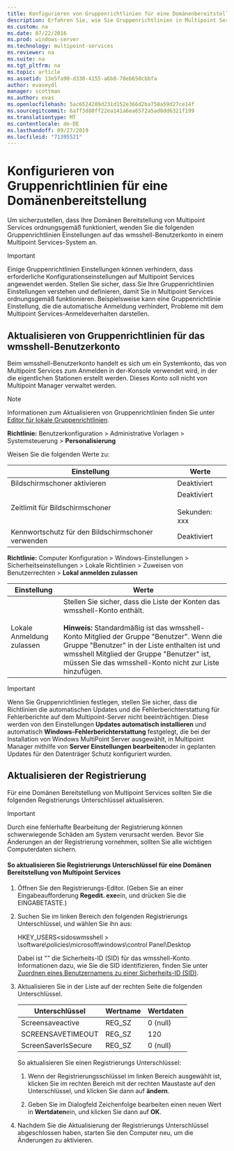 ```yaml
---
title: Konfigurieren von Gruppenrichtlinien für eine Domänenbereitstellung
description: Erfahren Sie, wie Sie Gruppenrichtlinien in Multipoint Services einrichten.
ms.custom: na
ms.date: 07/22/2016
ms.prod: windows-server
ms.technology: multipoint-services
ms.reviewer: na
ms.suite: na
ms.tgt_pltfrm: na
ms.topic: article
ms.assetid: 13e5fa90-d330-4155-a6b8-78eb650cbbfa
author: evaseydl
manager: scottman
ms.author: evas
ms.openlocfilehash: 5ac6524289d231d152e366d2ba750a59d27ce14f
ms.sourcegitcommit: 6aff3d88ff22ea141a6ea6572a5ad8dd6321f199
ms.translationtype: MT
ms.contentlocale: de-DE
ms.lasthandoff: 09/27/2019
ms.locfileid: "71395521"
---
```

# <a name="configure-group-policies-for-a-domain-deployment"></a>Konfigurieren von Gruppenrichtlinien für eine Domänenbereitstellung
Um sicherzustellen, dass Ihre Domänen Bereitstellung von Multipoint Services ordnungsgemäß funktioniert, wenden Sie die folgenden Gruppenrichtlinien Einstellungen auf das wmsshell-Benutzerkonto in einem Multipoint Services-System an.  
  
> [!IMPORTANT]  
> Einige Gruppenrichtlinien Einstellungen können verhindern, dass erforderliche Konfigurationseinstellungen auf Multipoint Services angewendet werden. Stellen Sie sicher, dass Sie Ihre Gruppenrichtlinien Einstellungen verstehen und definieren, damit Sie in Multipoint Services ordnungsgemäß funktionieren. Beispielsweise kann eine Gruppenrichtlinie Einstellung, die die automatische Anmeldung verhindert, Probleme mit dem Multipoint Services-Anmeldeverhalten darstellen.  
  
## <a name="update-group-policies-for-the-wmsshell-user-account"></a>Aktualisieren von Gruppenrichtlinien für das wmsshell-Benutzerkonto 
Beim wmsshell-Benutzerkonto handelt es sich um ein Systemkonto, das von Multipoint Services zum Anmelden in der-Konsole verwendet wird, in der die eigentlichen Stationen erstellt werden. Dieses Konto soll nicht von Multipoint Manager verwaltet werden.
  
> [!NOTE]  
> Informationen zum Aktualisieren von Gruppenrichtlinien finden Sie unter [Editor für lokale Gruppenrichtlinien](https://technet.microsoft.com/library/dn265982.aspx).  
  
**Richtlinie:** Benutzerkonfiguration > Administrative Vorlagen > Systemsteuerung > **Personalisierung**  
  
Weisen Sie die folgenden Werte zu:  
  
|Einstellung|Werte|  
|-----------|----------|  
|Bildschirmschoner aktivieren|Deaktiviert|  
|Zeitlimit für Bildschirmschoner|Deaktiviert<br /><br />Sekunden: xxx|  
|Kennwortschutz für den Bildschirmschoner verwenden|Deaktiviert|  
  
**Richtlinie:** Computer Konfiguration > Windows-Einstellungen > Sicherheitseinstellungen > Lokale Richtlinien > Zuweisen von Benutzerrechten > **Lokal anmelden zulassen**  
  
|Einstellung|Werte|  
|-----------|----------|  
|Lokale Anmeldung zulassen|Stellen Sie sicher, dass die Liste der Konten das wmsshell-Konto enthält.<br /><br />**Hinweis:** Standardmäßig ist das wmsshell-Konto Mitglied der Gruppe "Benutzer". Wenn die Gruppe "Benutzer" in der Liste enthalten ist und wmsshell Mitglied der Gruppe "Benutzer" ist, müssen Sie das wmsshell-Konto nicht zur Liste hinzufügen.|  
  
> [!IMPORTANT]  
> Wenn Sie Gruppenrichtlinien festlegen, stellen Sie sicher, dass die Richtlinien die automatischen Updates und die Fehlerberichterstattung für Fehlerberichte auf dem Multipoint-Server nicht beeinträchtigen. Diese werden von den Einstellungen **Updates automatisch installieren** und automatisch **Windows-Fehlerberichterstattung** festgelegt, die bei der Installation von Windows MultiPoint Server ausgewählt, in Multipoint Manager mithilfe von **Server Einstellungen bearbeiten**oder in geplanten Updates für den Datenträger Schutz konfiguriert wurden.  
  
## <a name="update-the-registry"></a>Aktualisieren der Registrierung  
Für eine Domänen Bereitstellung von Multipoint Services sollten Sie die folgenden Registrierungs Unterschlüssel aktualisieren.  
  
> [!IMPORTANT]  
> Durch eine fehlerhafte Bearbeitung der Registrierung können schwerwiegende Schäden am System verursacht werden. Bevor Sie Änderungen an der Registrierung vornehmen, sollten Sie alle wichtigen Computerdaten sichern.  
  
#### <a name="to-update-registry-subkeys-for-a-domain-deployment-of-multipoint-services"></a>So aktualisieren Sie Registrierungs Unterschlüssel für eine Domänen Bereitstellung von Multipoint Services  
  
1.  Öffnen Sie den Registrierungs-Editor. (Geben Sie an einer Eingabeaufforderung **Regedit. exe**ein, und drücken Sie die EINGABETASTE.)  
  
2.  Suchen Sie im linken Bereich den folgenden Registrierungs Unterschlüssel, und wählen Sie ihn aus:  
  
    HKEY_USERS\<sidoswmsshell > \software\policies\microsoft\windows\control Panel\Desktop  
  
    Dabei ist "<SIDofWMSshell>" die Sicherheits-ID (SID) für das wmsshell-Konto. Informationen dazu, wie Sie die SID identifizieren, finden Sie unter [Zuordnen eines Benutzernamens zu einer Sicherheits-ID (SID)](https://support.microsoft.com/kb/154599).  
  
3.  Aktualisieren Sie in der Liste auf der rechten Seite die folgenden Unterschlüssel.  
  
    |Unterschlüssel|Wertname|Wertdaten|  
    |----------|--------------|--------------|  
    |Screensaveactive|REG_SZ|0 (null)|  
    |SCREENSAVETIMEOUT|REG_SZ|120|  
    |ScreenSaverIsSecure|REG_SZ|0 (null)|  
  
    So aktualisieren Sie einen Registrierungs Unterschlüssel:  
  
    1.  Wenn der Registrierungsschlüssel im linken Bereich ausgewählt ist, klicken Sie im rechten Bereich mit der rechten Maustaste auf den Unterschlüssel, und klicken Sie dann auf **ändern**.  
  
    2.  Geben Sie im Dialogfeld Zeichenfolge bearbeiten einen neuen Wert in **Wertdaten**ein, und klicken Sie dann auf **OK**.  
  
4.  Nachdem Sie die Aktualisierung der Registrierungs Unterschlüssel abgeschlossen haben, starten Sie den Computer neu, um die Änderungen zu aktivieren. 
